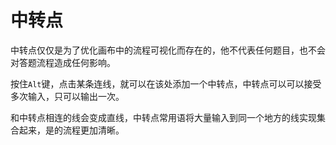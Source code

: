 # 中转点
中转点仅仅是为了优化画布中的流程可视化而存在的，他不代表任何题目，也不会对答题流程造成任何影响。

按住`Alt`键，点击某条连线，就可以在该处添加一个中转点，中转点可以可以接受多次输入，只可以输出一次。

和中转点相连的线会变成直线，中转点常用语将大量输入到同一个地方的线实现集合起来，是的流程更加清晰。
